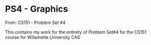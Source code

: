 # PS4 - Graphics

From: CS151 - Problem Set #4

This contains my work for the entirety of Problem Set#4 for the CS151 course for Willamette University CAS